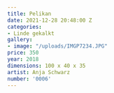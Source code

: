 ```yaml
---
title: Pelikan
date: 2021-12-28 20:48:00 Z
categories:
- Linde gekalkt
gallery:
- image: "/uploads/IMGP7234.JPG"
price: 350
year: 2018
dimensions: 100 x 40 x 35
artist: Anja Schwarz
number: '0006'
---
```


